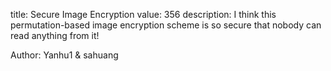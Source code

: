 title: Secure Image Encryption
value: 356
description: I think this permutation-based image encryption scheme is so secure that nobody can read anything from it!

Author: Yanhu1 & sahuang